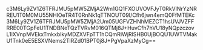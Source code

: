 c3M6Ly9ZV1Z6TFRJMU5pMW5ZMjA2Wm1GQ1FXOUVOVFJyT0RkVlNrYzNRREU1T0M0MU55NHlOeTR4T0RnNk1qTTNOUT09I/Cfh6jwn4emQ0FfMTEKc3M6Ly9ZV1Z6TFRJMU5pMW5ZMjA2Um05UGFVZHNhMEZCT1hsUVJVZFFRRE00TGpFeU1TNDBNeTQzTVRvM016QTMj8J+HuvCfh7hVU18yNQpzczovL1lXVnpMVEkxTmkxblkyMDZXVFpTT1hCQmRIWjRlSHB0UjBOQU1UWTVMakU1Tnk0eE5ESXVNems2TlRZd01BPT0j8J+PgVpaXzMyCg==